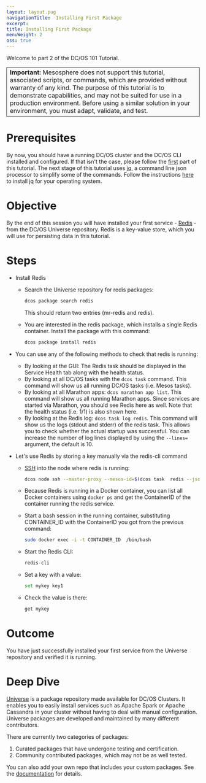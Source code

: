 ```yaml
---
layout: layout.pug
navigationTitle:  Installing First Package
excerpt:
title: Installing First Package
menuWeight: 2
oss: true
---
```


Welcome to part 2 of the DC/OS 101 Tutorial.

<table class="table" bgcolor="#FAFAFA"> <tr> <td style="border-left: thin solid; border-top: thin solid; border-bottom: thin solid;border-right: thin solid;"><b>Important:</b> Mesosphere does not support this tutorial, associated scripts, or commands, which are provided without warranty of any kind. The purpose of this tutorial is to demonstrate capabilities, and may not be suited for use in a production environment. Before using a similar solution in your environment, you must adapt, validate, and test.</td> </tr> </table>

# Prerequisites
By now, you should have a running DC/OS cluster and the DC/OS CLI installed and configured. If that isn't the case, please follow the [first](/1.9/tutorials/dcos-101/cli/) part of this tutorial.
The next stage of this tutorial uses [jq](https://stedolan.github.io/jq/), a command line json processor to simplify some of the commands. Follow the instructions [here](https://stedolan.github.io/jq/download/) to install jq for your operating system.

# Objective
By the end of this session you will have installed your first service - [Redis](https://redislabs.com/) - from the DC/OS Universe repository. Redis is a key-value store, which you will use for persisting data in this tutorial.

# Steps
  * Install Redis
      * Search the Universe repository for redis packages: 
      
        ```bash
        dcos package search redis
        ```
        
        This should return two entries (mr-redis and redis).
        
      * You are interested in the redis package, which installs a single Redis container. Install the package with this command:
      
        ```bash
        dcos package install redis
        ```
        
  * You can use any of the following methods to check that redis is running:
      * By looking at the GUI: The Redis task should be displayed in the Service Health tab along with the health status.
      * By looking at all DC/OS tasks with the `dcos task` command. This command will show us all running DC/OS tasks (i.e. Mesos tasks).
      * By looking at all Marathon apps: `dcos marathon app list`. This command will show us all running Marathon apps. Since services are started via Marathon, you should see Redis here as well. Note that the health status (i.e. 1/1) is also shown here.
      * By looking at the Redis log: `dcos task log redis`. This command will show us the logs (stdout and stderr) of the redis task. This allows you to check whether the actual startup was successful. You can increase the number of log lines displayed by using the `--lines=` argument, the default is 10.  
  * Let's use Redis by storing a key manually via the redis-cli command
      * [SSH](/1.9/administering-clusters/sshcluster/) into the node where redis is running: 
      
        ```bash
        dcos node ssh --master-proxy --mesos-id=$(dcos task  redis --json |  jq -r '.[] | .slave_id')
        ```
    
      * Because Redis is running in a Docker container, you can list all Docker containers using `docker ps` and get the ContainerID of the container running the redis service.
      * Start a bash session in the running container, substituting CONTAINER_ID with the ContainerID you got from the previous command: 
      
        ```bash
        sudo docker exec -i -t CONTAINER_ID  /bin/bash
        ```
        
      * Start the Redis CLI: 
      
        ```bash
        redis-cli
        ```
        
      * Set a key with a value: 
      
        ```bash
        set mykey key1
        ```
        
      * Check the value is there:
      
        ```bash
        get mykey
        ```

# Outcome
  You have just successfully installed your first service from the Universe repository and verified it is running.

# Deep Dive
  [Universe](https://github.com/mesosphere/universe) is a package repository made available for DC/OS Clusters.
  It enables you to easily install services such as Apache Spark or Apache Cassandra in your cluster without having to deal with manual configuration. Universe packages are developed and maintained by many different contributors. 

  There are currently two categories of packages:
  1. Curated packages that have undergone testing and certification.
  1. Community contributed packages, which may not be as well tested.
  
  You can also add your own repo that includes your custom packages. See the [documentation](/1.9/administering-clusters/repo/) for details.
